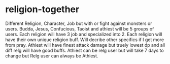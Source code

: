 # religion-together
Different Religion, Character, Job but with or fight against monsters or users.
Budda, Jesus, Confucious, Taoist and athiest will be 5 groups of users. Each religion will have 3 job and specialized into 2.
Each religion will have their own unique religion buff. Will decribe other specifics if I get more from pray.
Athiest will have finest attack damage but truely lowest dp and all diff relg will have good buffs.
Athiest can be relg user but will take 7 days to change but Relg user can always be Athiest.
